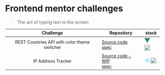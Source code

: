 # Frontend mentor challenges
>The act of typing text to the screen

| Challenge | Repository | stack |
|:---------:|------------|-------|
|REST Countries API with color theme switcher|[Source code](https://github.com/izqalan/where-in-the-world)<br>[spec](https://www.frontendmentor.io/challenges/rest-countries-api-with-color-theme-switcher-5cacc469fec04111f7b848ca)| <img src="https://raw.githubusercontent.com/github/explore/80688e429a7d4ef2fca1e82350fe8e3517d3494d/topics/vue/vue.png" height="20px" width="20px"> <img src="https://avatars3.githubusercontent.com/u/67109815?s=200&v=4" height="20px" width="20px"> |
|IP Address Tracker|[Source code - WIP](https://github.com/izqalan/IP-tracker)<br>[spec](https://www.frontendmentor.io/challenges/ip-address-tracker-I8-0yYAH0)|<img src="https://raw.githubusercontent.com/github/explore/80688e429a7d4ef2fca1e82350fe8e3517d3494d/topics/react/react.png" height="20px" width="20px"><img src="https://avatars3.githubusercontent.com/u/67109815?s=200&v=4" height="20px" width="20px">|
